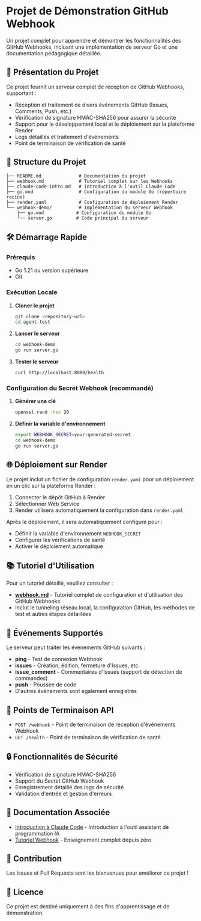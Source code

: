 # Projet de Démonstration GitHub Webhook

Un projet complet pour apprendre et démontrer les fonctionnalités des GitHub Webhooks, incluant une implémentation de serveur Go et une documentation pédagogique détaillée.

## 🚀 Présentation du Projet

Ce projet fournit un serveur complet de réception de GitHub Webhooks, supportant :

- Réception et traitement de divers événements GitHub (Issues, Comments, Push, etc.)
- Vérification de signature HMAC-SHA256 pour assurer la sécurité
- Support pour le développement local et le déploiement sur la plateforme Render
- Logs détaillés et traitement d'événements
- Point de terminaison de vérification de santé

## 📁 Structure du Projet

```
├── README.md              # Documentation du projet
├── webhook.md             # Tutoriel complet sur les Webhooks
├── claude-code-intro.md   # Introduction à l'outil Claude Code
├── go.mod                 # Configuration du module Go (répertoire racine)
├── render.yaml            # Configuration de déploiement Render
└── webhook-demo/          # Implémentation du serveur Webhook
    ├── go.mod            # Configuration du module Go
    └── server.go         # Code principal du serveur
```

## 🛠️ Démarrage Rapide

### Prérequis

- Go 1.21 ou version supérieure
- Git

### Exécution Locale

1. **Cloner le projet**
   ```bash
   git clone <repository-url>
   cd agent-test
   ```

2. **Lancer le serveur**
   ```bash
   cd webhook-demo
   go run server.go
   ```

3. **Tester le serveur**
   ```bash
   curl http://localhost:8080/health
   ```

### Configuration du Secret Webhook (recommandé)

1. **Générer une clé**
   ```bash
   openssl rand -hex 20
   ```

2. **Définir la variable d'environnement**
   ```bash
   export WEBHOOK_SECRET=your-generated-secret
   cd webhook-demo
   go run server.go
   ```

## 🌐 Déploiement sur Render

Le projet inclut un fichier de configuration `render.yaml` pour un déploiement en un clic sur la plateforme Render :

1. Connecter le dépôt GitHub à Render
2. Sélectionner Web Service
3. Render utilisera automatiquement la configuration dans `render.yaml`

Après le déploiement, il sera automatiquement configuré pour :
- Définir la variable d'environnement `WEBHOOK_SECRET`
- Configurer les vérifications de santé
- Activer le déploiement automatique

## 📚 Tutoriel d'Utilisation

Pour un tutoriel détaillé, veuillez consulter :
- [**webhook.md**](webhook.md) - Tutoriel complet de configuration et d'utilisation des GitHub Webhooks
- Inclut le tunneling réseau local, la configuration GitHub, les méthodes de test et autres étapes détaillées

## 🎯 Événements Supportés

Le serveur peut traiter les événements GitHub suivants :

- **ping** - Test de connexion Webhook
- **issues** - Création, édition, fermeture d'Issues, etc.
- **issue_comment** - Commentaires d'Issues (support de détection de commandes)
- **push** - Poussée de code
- D'autres événements sont également enregistrés

## 🔧 Points de Terminaison API

- `POST /webhook` - Point de terminaison de réception d'événements Webhook
- `GET /health` - Point de terminaison de vérification de santé

## 🔒 Fonctionnalités de Sécurité

- Vérification de signature HMAC-SHA256
- Support du Secret GitHub Webhook
- Enregistrement détaillé des logs de sécurité
- Validation d'entrée et gestion d'erreurs

## 📖 Documentation Associée

- [Introduction à Claude Code](claude-code-intro.md) - Introduction à l'outil assistant de programmation IA
- [Tutoriel Webhook](webhook.md) - Enseignement complet depuis zéro

## 🤝 Contribution

Les Issues et Pull Requests sont les bienvenues pour améliorer ce projet !

## 📄 Licence

Ce projet est destiné uniquement à des fins d'apprentissage et de démonstration.